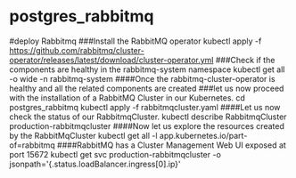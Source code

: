 # postgres_rabbitmq
#deploy Rabbitmq
###Install the RabbitMQ operator 
kubectl apply -f https://github.com/rabbitmq/cluster-operator/releases/latest/download/cluster-operator.yml
###Check if the components are healthy in the rabbitmq-system namespace
kubectl get all -o wide -n rabbitmq-system
####Once the rabbitmq-cluster-operator is healthy and all the related components are created 
###let us now proceed with the installation of a RabbitMQ Cluster in our Kubernetes.
cd postgres_rabbitmq
kubectl apply -f rabbitmqcluster.yaml
####Let us now check the status of our RabbitmqCluster.
kubectl describe RabbitmqCluster production-rabbitmqcluster
####Now let us explore the resources created by the RabbitMqCluster
kubectl get all -l app.kubernetes.io/part-of=rabbitmq
####RabbitMQ has a Cluster Management Web UI exposed at port 15672
kubectl get svc production-rabbitmqcluster -o jsonpath='{.status.loadBalancer.ingress[0].ip}'

